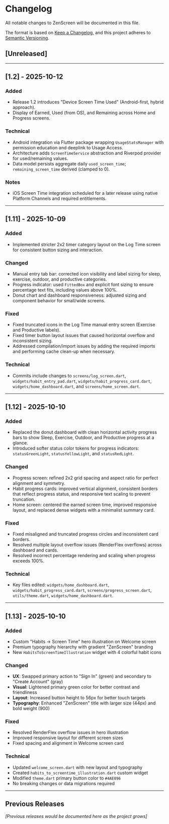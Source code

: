 # Changelog

All notable changes to ZenScreen will be documented in this file.

The format is based on [Keep a Changelog](https://keepachangelog.com/en/1.0.0/),
and this project adheres to [Semantic Versioning](https://semver.org/spec/v2.0.0.html).

## [Unreleased]

---

## [1.2] - 2025-10-12

### Added
- Release 1.2 introduces "Device Screen Time Used" (Android-first, hybrid approach).
- Display of Earned, Used (from OS), and Remaining across Home and Progress screens.

### Technical
- Android integration via Flutter package wrapping `UsageStatsManager` with permission education and deeplink to Usage Access.
- Architecture adds `ScreenTimeService` abstraction and Riverpod provider for used/remaining values.
- Data model persists aggregate daily `used_screen_time`; `remaining_screen_time` derived (clamped to 0).

### Notes
- iOS Screen Time integration scheduled for a later release using native Platform Channels and required entitlements.

---

## [1.11] - 2025-10-09

### Added
- Implemented stricter 2x2 timer category layout on the Log Time screen for consistent button sizing and interaction.

### Changed
- Manual entry tab bar: corrected icon visibility and label sizing for sleep, exercise, outdoor, and productive categories.
- Progress indicator: used `FittedBox` and explicit font sizing to ensure percentage text fits, including values above 100%.
- Donut chart and dashboard responsiveness: adjusted sizing and component behavior for small/wide screens.

### Fixed
- Fixed truncated icons in the Log Time manual entry screen (Exercise and Productive labels).
- Fixed timer button layout issues that caused horizontal overflow and inconsistent sizing.
- Addressed compilation/import issues by adding the required imports and performing cache clean-up when necessary.

### Technical
- Commits include changes to `screens/log_screen.dart`, `widgets/habit_entry_pad.dart`, `widgets/habit_progress_card.dart`, `widgets/home_dashboard.dart`, and `screens/home_screen.dart`.

---

## [1.12] - 2025-10-10

### Added
- Replaced the donut dashboard with clean horizontal activity progress bars to show Sleep, Exercise, Outdoor, and Productive progress at a glance.
- Introduced softer status color tokens for progress indicators: `statusGreenLight`, `statusYellowLight`, and `statusRedLight`.

### Changed
- Progress screen: refined 2x2 grid spacing and aspect ratio for perfect alignment and symmetry.
- Habit progress cards: improved vertical alignment, consistent borders that reflect progress status, and responsive text scaling to prevent truncation.
- Home screen: centered the earned screen time, improved responsive layout, and replaced dense widgets with a minimalist summary card.

### Fixed
- Fixed misaligned and truncated progress circles and inconsistent card borders.
- Resolved multiple layout overflow issues (RenderFlex overflows) across dashboard and cards.
- Resolved incorrect percentage rendering and scaling when progress exceeds 100%.

### Technical
- Key files edited: `widgets/home_dashboard.dart`, `widgets/habit_progress_card.dart`, `screens/progress_screen.dart`, `utils/theme.dart`, `widgets/home_dashboard.dart`.

---

## [1.13] - 2025-10-10

### Added
- Custom "Habits → Screen Time" hero illustration on Welcome screen
- Premium typography hierarchy with gradient "ZenScreen" branding
- New `HabitsToScreenTimeIllustration` widget with 4 colorful habit icons

### Changed
- **UX**: Swapped primary action to "Sign In" (green) and secondary to "Create Account" (gray)
- **Visual**: Lightened primary green color for better contrast and friendliness
- **Layout**: Increased button height to 56px for better touch targets
- **Typography**: Enhanced "ZenScreen" title with larger size (44px) and bold weight (900)

### Fixed
- Resolved RenderFlex overflow issues in hero illustration
- Improved responsive layout for different screen sizes
- Fixed spacing and alignment in Welcome screen card

### Technical
- Updated `welcome_screen.dart` with new layout and typography
- Created `habits_to_screentime_illustration.dart` custom widget
- Modified `theme.dart` primary button color to `#4AE896`
- No breaking changes or data migrations required

---

## Previous Releases

*[Previous releases would be documented here as the project grows]*
